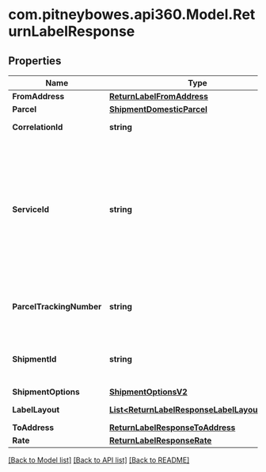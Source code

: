 # com.pitneybowes.api360.Model.ReturnLabelResponse

## Properties

Name | Type | Description | Notes
------------ | ------------- | ------------- | -------------
**FromAddress** | [**ReturnLabelFromAddress**](ReturnLabelFromAddress.md) |  | [optional] 
**Parcel** | [**ShipmentDomesticParcel**](ShipmentDomesticParcel.md) |  | [optional] 
**CorrelationId** | **string** | correction id | [optional] 
**ServiceId** | **string** | &gt;-A unique identifier given to the carrier-specific service. This is required for creating a shipment, while it is optional for rating a parcel. | [optional] 
**ParcelTrackingNumber** | **string** | &gt;-A unique identifier parcel tracking number | [optional] 
**ShipmentId** | **string** | &gt;-A unique identifier shipment tracking number | [optional] 
**ShipmentOptions** | [**ShipmentOptionsV2**](ShipmentOptionsV2.md) |  | [optional] 
**LabelLayout** | [**List&lt;ReturnLabelResponseLabelLayoutInner&gt;**](ReturnLabelResponseLabelLayoutInner.md) | labelLayout details | [optional] 
**ToAddress** | [**ReturnLabelResponseToAddress**](ReturnLabelResponseToAddress.md) |  | [optional] 
**Rate** | [**ReturnLabelResponseRate**](ReturnLabelResponseRate.md) |  | [optional] 

[[Back to Model list]](../README.md#documentation-for-models) [[Back to API list]](../README.md#documentation-for-api-endpoints) [[Back to README]](../README.md)

